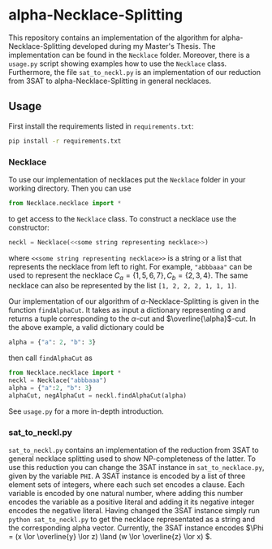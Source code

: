 # alpha-Necklace-Splitting
This repository contains an implementation of the algorithm for alpha-Necklace-Splitting developed during my Master's Thesis.
The implementation can be found in the `Necklace` folder.
Moreover, there is a `usage.py` script showing examples how to use the `Necklace` class.
Furthermore, the file `sat_to_neckl.py` is an implementation of our reduction from 3SAT to alpha-Necklace-Splitting in general necklaces.

## Usage
First install the requirements listed in `requirements.txt`:
```bash
pip install -r requirements.txt
```

### Necklace
To use our implementation of necklaces put the `Necklace` folder in your working directory.
Then you can use 
```python
from Necklace.necklace import *
```
to get access to the `Necklace` class.
To construct a necklace use the constructor:
```python
neckl = Necklace(<<some string representing necklace>>)
```
where ```<<some string representing necklace>>``` is a string or a list that represents the necklace from left to right.
For example, ```"abbbaaa"``` can be used to represent the necklace $C_a = \{1,5,6,7\}, C_b = \{2, 3, 4\}$.
The same necklace can also be represented by the list ```[1, 2, 2, 2, 1, 1, 1]```.

Our implementation of our algorithm of $\alpha$-Necklace-Splitting is given in the function `findAlphaCut`.
It takes as input a dictionary representing $\alpha$ and returns a tuple corresponding to the $\alpha$-cut and $\overline{\alpha}$-cut.
In the above example, a valid dictionary could be
```python
alpha = {"a": 2, "b": 3}
```
then call `findAlphaCut` as 
```python
from Necklace.necklace import *
neckl = Necklace("abbbaaa")
alpha = {"a":2, "b": 3}
alphaCut, negAlphaCut = neckl.findAlphaCut(alpha)
```
See `usage.py` for a more in-depth introduction.

### sat_to_neckl.py
`sat_to_neckl.py` contains an implementation of the reduction from 3SAT to general necklace splitting used to show NP-completeness of the latter.
To use this reduction you can change the 3SAT instance in `sat_to_necklace.py`, given by the variable `PHI`.
A 3SAT instance is encoded by a list of three element sets of integers, where each such set encodes a clause.
Each variable is encoded by one natural number, where adding this number encodes the variable as a positive literal and adding it its negative integer encodes the negative literal.
Having changed the 3SAT instance simply run ```python sat_to_neckl.py``` to get the necklace representated as a string and the corresponding alpha vector.
Currently, the 3SAT instance encodes $\Phi = (x \lor \overline{y} \lor z) \land (w \lor \overline{z} \lor x) $.